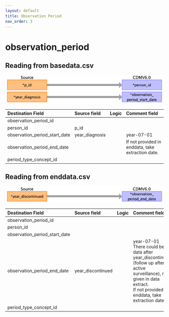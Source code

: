 ```yaml
---
layout: default
title: Observation Period
nav_order: 3
---
```


# observation_period

## Reading from basedata.csv

![](index_files/image3.png)

| Destination Field             | Source field   | Logic | Comment field                                     |
|:------------------------------|:---------------|:------|:--------------------------------------------------|
| observation_period_id         |                |       |                                                   |
| person_id                     | p_id           |       |                                                   |
| observation_period_start_date | year_diagnosis |       | year-07-01<br>                                    |
| observation_period_end_date   |                |       | If not provided in enddata, take extraction date. |
| period_type_concept_id        |                |       |                                                   |

## Reading from enddata.csv

![](index_files/image4.png)

| Destination Field             | Source field      | Logic | Comment field                                                                                                                                                                  |
|:------------------------------|:------------------|:------|:-------------------------------------------------------------------------------------------------------------------------------------------------------------------------------|
| observation_period_id         |                   |       |                                                                                                                                                                                |
| person_id                     |                   |       |                                                                                                                                                                                |
| observation_period_start_date |                   |       |                                                                                                                                                                                |
| observation_period_end_date   | year_discontinued |       | year-07-01  There could be data after year_discontinued (follow up after active surveillance),  not given in data extract.<br>If not provided in enddata, take extraction date. |
| period_type_concept_id        |                   |       |                                                                                                                                                                                |

